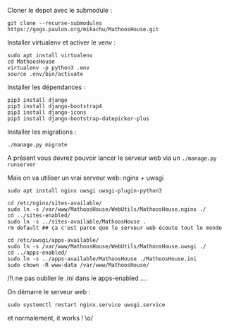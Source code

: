 Cloner le depot avec le submodule :

```git clone --recurse-submodules https://gogs.paulon.org/mikachu/MathoosHouse.git```

Installer virtualenv et activer le venv :

```
sudo apt install virtualenv
cd MathoosHouse
virtualenv -p python3 .env
source .env/bin/activate
```

Installer les dépendances :

```
pip3 install django
pip3 install django-bootstrap4
pip3 install django-icons
pip3 install django-bootstrap-datepicker-plus
```


Installer les migrations :

```./manage.py migrate```


A présent vous devrez pouvoir lancer le serveur web via un ```./manage.py runserver```

Mais on va utiliser un vrai serveur web: nginx + uwsgi

```
sudo apt install nginx uwsgi uwsgi-plugin-python3

cd /etc/nginx/sites-available/
sudo ln -s /var/www/MathoosHouse/WebUtils/MathoosHouse.nginx ./
cd ../sites-enabled/
sudo ln -s ../sites-available/MathoosHouse .
rm default ## ça c'est parce que le serveur web écoute tout le monde

cd /etc/uwsgi/apps-available/
sudo ln -s /var/www/MathoosHouse/WebUtils/MathoosHouse.uwsgi ./
cd ../apps-enabled/
sudo ln -s ../apps-available/MathoosHouse ./MathoosHouse.ini
sudo chown -R www-data /var/www/MathoosHouse/
```


/!\ ne pas oublier le .ini dans le apps-enabled ....


On démarre le serveur web :

```
sudo systemctl restart nginx.service uwsgi.service
```

et normalement, it works ! \o/